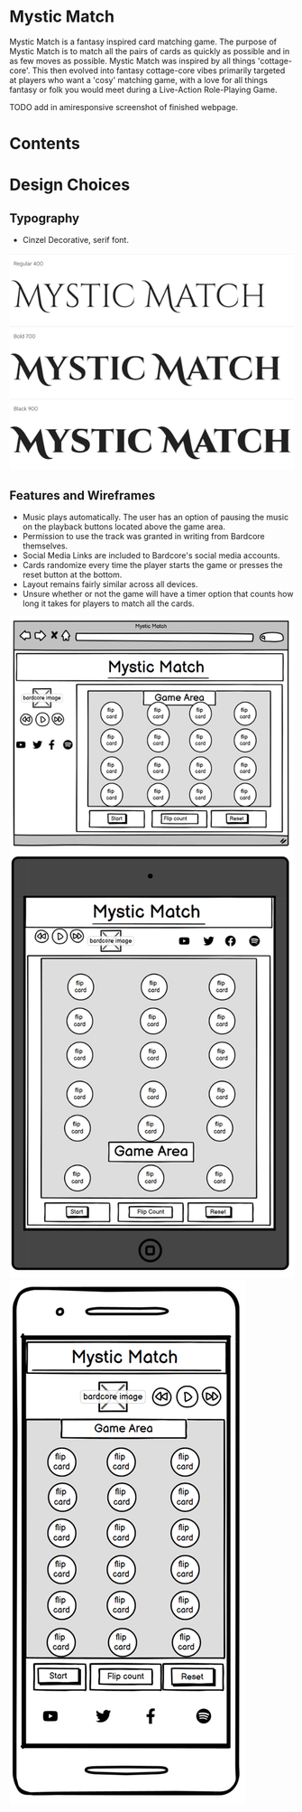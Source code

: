 # Mystic Match

Mystic Match is a fantasy inspired card matching game. The purpose of Mystic Match is to match all the pairs of cards as quickly as possible and in as few moves as possible.
Mystic Match was inspired by all things 'cottage-core'. This then evolved into fantasy cottage-core vibes primarily targeted at players who want a 'cosy' matching game, with a love for all things fantasy or folk you would meet during a Live-Action Role-Playing Game. 

TODO add in amiresponsive screenshot of finished webpage.

# Contents

# Design Choices



## Typography

- Cinzel Decorative, serif font.

![font-family](documentation-screenshots/Font-Family-Cinzel-Decorative.png)

## Features and Wireframes
- Music plays automatically. The user has an option of pausing the music on the playback buttons located above the game area. 
- Permission to use the track was granted in writing from Bardcore themselves.
- Social Media Links are included to Bardcore's social media accounts.
- Cards randomize every time the player starts the game or presses the reset button at the bottom. 
- Layout remains fairly similar across all devices.
- Unsure whether or not the game will have a timer option that counts how long it takes for players to match all the cards.

![Desktop-wireframe](documentation-screenshots/Desktop-Game-Wireframe.png)
![tablet-wireframe](documentation-screenshots/tablet-game-wireframe.png)
![mobile-wireframe](documentation-screenshots/mobile-game-wireframe.png)